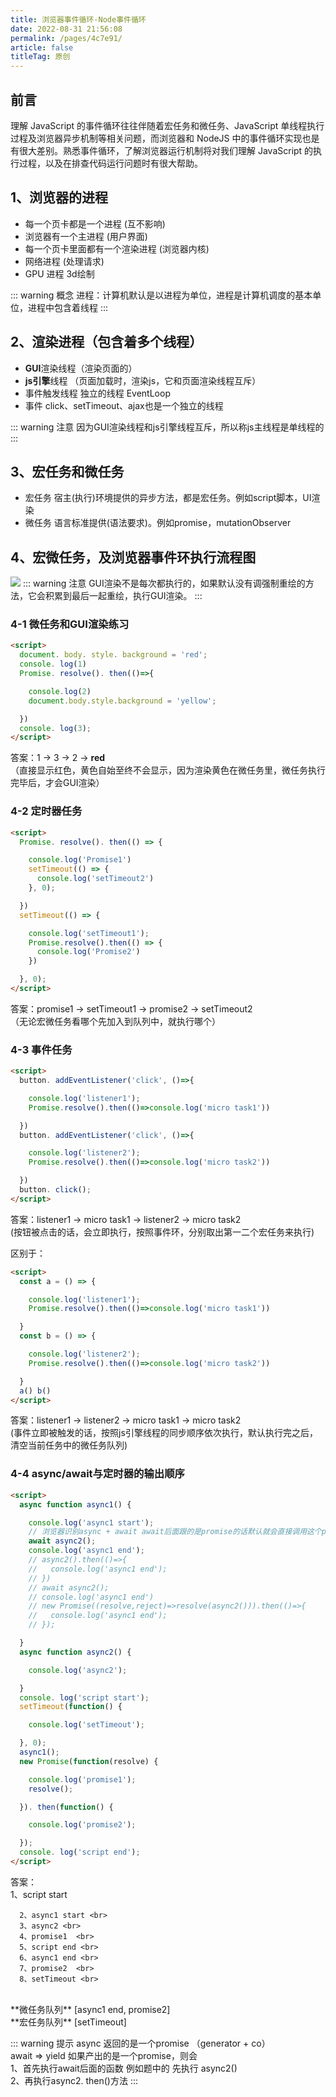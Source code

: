 ```yaml
---
title: 浏览器事件循环-Node事件循环
date: 2022-08-31 21:56:08
permalink: /pages/4c7e91/
article: false
titleTag: 原创
---
```


## 前言

理解 JavaScript 的事件循环往往伴随着宏任务和微任务、JavaScript 单线程执行过程及浏览器异步机制等相关问题，而浏览器和  NodeJS  中的事件循环实现也是有很大差别。熟悉事件循环，了解浏览器运行机制将对我们理解 JavaScript 的执行过程，以及在排查代码运行问题时有很大帮助。

## 1、浏览器的进程 

* 每一个页卡都是一个进程 (互不影响)
* 浏览器有一个主进程 (用户界面)
* 每一个页卡里面都有一个渲染进程 (浏览器内核)
* 网络进程 (处理请求)
* GPU 进程 3d绘制

::: warning 概念
进程：计算机默认是以进程为单位，进程是计算机调度的基本单位，进程中包含着线程
:::

## 2、渲染进程（包含着多个线程）

* **GUI**渲染线程（渲染页面的）
* **js引擎**线程 （页面加载时，渲染js，它和页面渲染线程互斥）
* 事件触发线程 独立的线程 EventLoop
* 事件 click、setTimeout、ajax也是一个独立的线程

::: warning 注意
因为GUI渲染线程和js引擎线程互斥，所以称js主线程是单线程的
:::

## 3、宏任务和微任务

* 宏任务 宿主(执行)环境提供的异步方法，都是宏任务。例如script脚本，UI渲染
* 微任务 语言标准提供(语法要求)。例如promise，mutationObserver

## 4、宏微任务，及浏览器事件环执行流程图

![](https://tva1.sinaimg.cn/large/007S8ZIlly1ggijt35i3fj30y10ojgnj.jpg)
::: warning 注意
GUI渲染不是每次都执行的，如果默认没有调强制重绘的方法，它会积累到最后一起重绘，执行GUI渲染。
:::

<!-- ### JS 基础中的的READNE <Badge text="beta" type="warning"/> <Badge text="默认主题"/> -->

### 4-1 微任务和GUI渲染练习

```html
<script>
  document. body. style. background = 'red'; 
  console. log(1)
  Promise. resolve(). then(()=>{

    console.log(2)
    document.body.style.background = 'yellow';

  })
  console. log(3); 
</script>
``` 
答案：1 -> 3 -> 2 -> **red** <br>
（直接显示红色，黄色自始至终不会显示，因为渲染黄色在微任务里，微任务执行完毕后，才会GUI渲染）

### 4-2 定时器任务

```html
<script>
  Promise. resolve(). then(() => {

    console.log('Promise1')
    setTimeout(() => {
      console.log('setTimeout2')
    }, 0);

  })
  setTimeout(() => {

    console.log('setTimeout1');
    Promise.resolve().then(() => {
      console.log('Promise2')
    })

  }, 0); 
</script>
```

答案：promise1 -> setTimeout1 -> promise2 -> setTimeout2 <br>
（无论宏微任务看哪个先加入到队列中，就执行哪个）

### 4-3 事件任务

```html
<script>
  button. addEventListener('click', ()=>{

    console.log('listener1');
    Promise.resolve().then(()=>console.log('micro task1'))

  })
  button. addEventListener('click', ()=>{

    console.log('listener2');
    Promise.resolve().then(()=>console.log('micro task2'))

  })
  button. click(); 
</script>
```
答案：listener1 -> micro task1 -> listener2 -> micro task2 <br>
(按钮被点击的话，会立即执行，按照事件环，分别取出第一二个宏任务来执行)

区别于：
```html
<script> 
  const a = () => {

    console.log('listener1');
    Promise.resolve().then(()=>console.log('micro task1'))

  }
  const b = () => {

    console.log('listener2');
    Promise.resolve().then(()=>console.log('micro task2'))

  }
  a() b()
</script>
```
答案：listener1 -> listener2 -> micro task1 -> micro task2 <br>
(事件立即被触发的话，按照js引擎线程的同步顺序依次执行，默认执行完之后，清空当前任务中的微任务队列)

### 4-4 async/await与定时器的输出顺序

```html
<script> 
  async function async1() {

    console.log('async1 start');
    // 浏览器识别async + await await后面跟的是promise的话默认就会直接调用这个promise的then方法
    await async2();
    console.log('async1 end');
    // async2().then(()=>{
    //   console.log('async1 end');
    // })  
    // await async2();
    // console.log('async1 end')
    // new Promise((resolve,reject)=>resolve(async2())).then(()=>{
    //   console.log('async1 end');
    // });

  }
  async function async2() {

    console.log('async2');

  }
  console. log('script start'); 
  setTimeout(function() {

    console.log('setTimeout');

  }, 0); 
  async1(); 
  new Promise(function(resolve) {

    console.log('promise1');
    resolve();

  }). then(function() {

    console.log('promise2');

  }); 
  console. log('script end'); 
</script>
```
答案：<br> 1、script start <br>

      2、async1 start <br>
      3、async2 <br>
      4、promise1  <br>
      5、script end <br>
      6、async1 end <br>
      7、promise2  <br>
      8、setTimeout <br>

<br>
**微任务队列**  [async1 end, promise2] <br>
**宏任务队列**  [setTimeout]

::: warning 提示
async 返回的是一个promise （generator + co）<br>
await => yield 如果产出的是一个promise，则会 <br>
  1、首先执行await后面的函数 例如题中的 先执行 async2() <br>
  2、再执行async2. then()方法
:::
